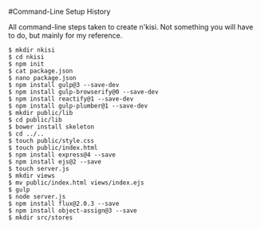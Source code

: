 #Command-Line Setup History

All command-line steps taken to create n'kisi.  Not something you will have to do, but mainly for my reference.

```
$ mkdir nkisi
$ cd nkisi
$ npm init
$ cat package.json
$ nano package.json
$ npm install gulp@3 --save-dev
$ npm install gulp-browserify@0 --save-dev
$ npm install reactify@1 --save-dev
$ npm install gulp-plumber@1 --save-dev
$ mkdir public/lib
$ cd public/lib
$ bower install skeleton
$ cd ../..
$ touch public/style.css
$ touch public/index.html
$ npm install express@4 --save
$ npm install ejs@2 --save
$ touch server.js
$ mkdir views
$ mv public/index.html views/index.ejs
$ gulp
$ node server.js
$ npm install flux@2.0.3 --save
$ npm install object-assign@3 --save
$ mkdir src/stores
```


